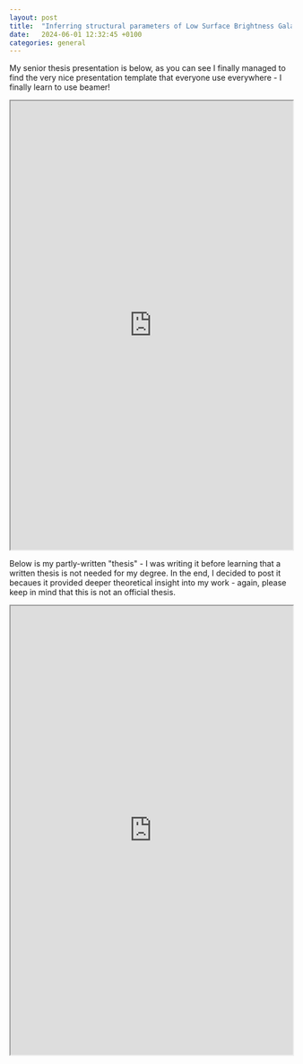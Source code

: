 ```yaml
---
layout: post
title:  "Inferring structural parameters of Low Surface Brightness Galaxies - [senior thesis presentation]"
date:   2024-06-01 12:32:45 +0100
categories: general
---
```


My senior thesis presentation is below, as you can see I finally managed to find the very nice presentation template that everyone use everywhere - I finally learn to use beamer! 

<iframe src="https://drive.google.com/file/d/1gSqlen7jH0BwOUZYYkShWIzOn3fliFTo/preview" width="100%" height="800" scrollbar=0 view=Fit></iframe>

Below is my partly-written "thesis" - I was writing it before learning that a written thesis is not needed for my degree. In the end, I decided to post it becaues it provided deeper theoretical insight into my work - again, please keep in mind that this is not an official thesis.

<iframe src="https://drive.google.com/file/d/1Fagip6haiCqWb70BoO0uVznvMmk58w-g/preview" width="100%" height="800" scrollbar=0 view=Fit></iframe>


